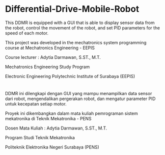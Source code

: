 # Differential-Drive-Mobile-Robot

This DDMR is equipped with a GUI that is able to display sensor data from the robot, control the movement of the robot, and set PID parameters for the speed of each motor.

This project was developed in the mechatronics system programming course at Mechatronics Engineering - EEPIS

Course lecturer : Adytia Darmawan, S.ST., M.T.

Mechatronics Engineering Study Program

Electronic Engineering Polytechnic Institute of Surabaya (EEPIS)

#

DDMR ini dilengkapi dengan GUI yang mampu menampilkan data sensor dari robot, mengendalikan pergerakan robot, dan mengatur parameter PID untuk kecepatan setiap motor.

Proyek ini dikembangkan dalam mata kuliah pemrograman sistem mekatronika di Teknik Mekatronika - PENS

Dosen Mata Kuliah : Adytia Darmawan, S.ST., M.T.

Program Studi Teknik Mekatronika

Politeknik Elektronika Negeri Surabaya (PENS)

#
